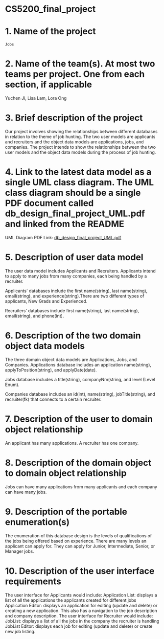 # CS5200_final_project



# 1. Name of the project 

	Jobs

# 2. Name of the team(s). At most two teams per project. One from each section, if applicable

Yuchen Ji, Lisa Lam, Lora Ong

# 3. Brief description of the project

Our project involves showing the relationships between different databases in relation to the theme of job hunting. The two user models are applicants and recruiters and the object data models are applications, jobs, and companies. The project intends to show the relationships between the two user models and the object data models during the process of job hunting.
	
# 4. Link to the latest data model as a single UML class diagram. The UML class diagram should be a single PDF document called db_design_final_project_UML.pdf and linked from the README

UML Diagram PDF Link:
[db_design_final_project_UML.pdf](https://github.com/loraong/CS5200_final_project/files/7575485/db_design_final_project_UML.pdf)

# 5. Description of user data model

The user data model includes Applicants and Recruiters. Applicants intend to apply to many jobs from many companies, each being handled by a recruiter.

Applicants' databases include the first name(string), last name(string), email(string), and experience(string).There are two different types of applicants, New Grads and Experienced.

Recruiters' databases include first name(string), last name(string), email(string), and phone(int).

# 6. Description of the two domain object data models

The three domain object data models are Applications, Jobs, and Companies. 
Applications database includes an application name(string), applyToPosition(string), and applyDate(date).

Jobs database includes  a title(string), companyNm(string,  and level (Level Enum).

Companies database includes an id(int), name(string), jobTitle(string), and recruiter(fk) that connects to a certain recruiter.

# 7. Description of the user to domain object relationship

An applicant has many applications. A recruiter has one company.


# 8. Description of the domain object to domain object relationship

Jobs can have many applications from many applicants and each company can have many jobs.

# 9. Description of the portable enumeration(s)

The enumeration of this database design is the levels of qualifications of the jobs being offered based on experience. There are many levels an applicant can apply for. They can apply for Junior, Intermediate, Senior, or Manager jobs.

# 10. Description of the user interface requirements

The user interface for Applicants would include:
Application List: displays a list of all the applications the applicants created for different jobs
Application Editor: displays an application for editing (update and delete) or creating a new application. This also has a navigation to the job description and company description.
The user interface for Recruiter would include:
JobList: displays a list of all the jobs in the company the recruiter is handling
JobList Editor: displays each job for editing (update and delete) or create new job listing.
